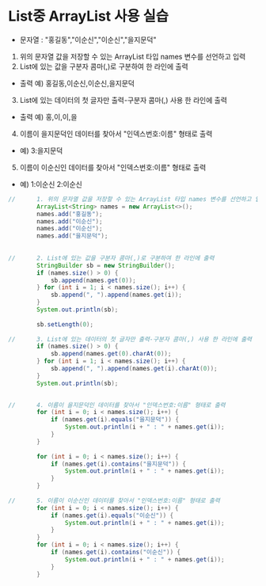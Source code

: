 # List중 ArrayList<String> 사용 실습

- 문자열 : "홍길동","이순신","이순신","을지문덕"
1. 위의 문자열 값을 저장할 수 있는 ArrayList 타입 names 변수를 선언하고 입력
2. List에 있는 값을 구분자 콤마(,)로 구분하여 한 라인에 출력
- 출력 예) 홍길동,이순신,이순신,을지문덕
3. List에 있는 데이터의 첫 글자만 출력-구분자 콤마(,) 사용 한 라인에 출력
- 출력 예) 홍,이,이,을
4. 이름이 을지문덕인 데이터를 찾아서 "인덱스번호:이름" 형태로 출력
- 예) 3:을지문덕
5. 이름이 이순신인 데이터를 찾아서 "인덱스번호:이름" 형태로 출력
- 예) 1:이순신 2:이순신

```java
//		1. 위의 문자열 값을 저장할 수 있는 ArrayList 타입 names 변수를 선언하고 입력
		ArrayList<String> names = new ArrayList<>();
		names.add("홍길동");
		names.add("이순신");
		names.add("이순신");
		names.add("을지문덕");
		
	
//		2. List에 있는 값을 구분자 콤마(,)로 구분하여 한 라인에 출력
		StringBuilder sb = new StringBuilder();
		if (names.size() > 0) {
			sb.append(names.get(0));
		} for (int i = 1; i < names.size(); i++) {
			sb.append(", ").append(names.get(i));
		}
		System.out.println(sb);
		
		sb.setLength(0);
		
//		3. List에 있는 데이터의 첫 글자만 출력-구분자 콤마(,) 사용 한 라인에 출력
		if (names.size() > 0) {
			sb.append(names.get(0).charAt(0));
		} for (int i = 1; i < names.size(); i++) {
			sb.append(", ").append(names.get(i).charAt(0));
		}
		System.out.println(sb);

		
//		4. 이름이 을지문덕인 데이터를 찾아서 "인덱스번호:이름" 형태로 출력
		for (int i = 0; i < names.size(); i++) {
			if (names.get(i).equals("을지문덕")) {
				System.out.println(i + " : " + names.get(i));
			} 
		}
	
		for (int i = 0; i < names.size(); i++) {
			if (names.get(i).contains("을지문덕")) {
				System.out.println(i + " : " + names.get(i));
			}
		}
	
//		5. 이름이 이순신인 데이터를 찾아서 "인덱스번호:이름" 형태로 출력
		for (int i = 0; i < names.size(); i++) {
			if (names.get(i).equals("이순신")) {
				System.out.println(i + " : " + names.get(i));
			} 
		}
		for (int i = 0; i < names.size(); i++) {
			if (names.get(i).contains("이순신")) {
				System.out.println(i + " : " + names.get(i));
			}
		}
```
